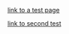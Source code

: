 <style>
  .inner {
    max-width: 1024px !important;
  }
</style>

<script>
  function logEvent(event) {
    console.log("logging an event");
    console.log(JSON.stringify(event));
  }
</script>

[link to a test page](test/index.md)

[link to second test](test2.md)

<script src="https://dev.valassis.eu/scripts/core/util/init.js"></script>
<div 
  id="ValassisGallery" 
  style="width: 100%" 
  data-lang="en"
  data-logEvent="logEvent"
  data-dpl="https://dev.valassis.eu/instances/Wobrock-Thulium/?token=Thulium%7C%7C%7C%7C%7CRhlatJpNL4o%253D%7C1644250774561%7Cucc%3D0000000000000644250772001&digest=xqtUZ1XajsF%2BuOl1zyVSGOEFxKA%3D">
</div>
